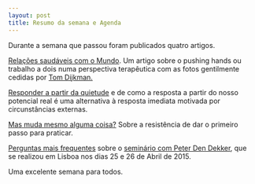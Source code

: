 ```yaml
---
layout: post
title: Resumo da semana e Agenda
---
```

Durante a semana que passou foram publicados quatro artigos.

[Relações saudáveis com o Mundo](http://lourencoazevedo.com/2015/04/14/phands.html). Um artigo sobre o pushing hands ou trabalho a dois numa perspectiva terapêutica com as fotos gentilmente cedidas por [Tom Dijkman.](http://www.tomdijkman.nl/tom-dijkman/)

[Responder a partir da quietude](http://lourencoazevedo.com/2015/04/15/responder.html) e de como a resposta a partir do nosso potencial real é uma alternativa à resposta imediata motivada por circunstâncias externas.

[Mas muda mesmo alguma coisa?](http://lourencoazevedo.com/2015/04/16/mudanca.html) Sobre a resistência de dar o primeiro passo para praticar. 

[Perguntas mais frequentes](http://lourencoazevedo.com/2015/04/17/perguntas.html) sobre o [seminário com Peter Den Dekker](http://lourencoazevedo.com/2015/03/03/peter.html), que se realizou em Lisboa nos dias 25 e 26 de Abril de 2015. 

Uma excelente semana para todos.
